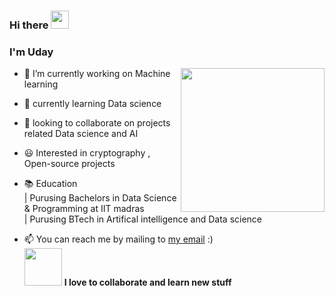 ### Hi there <img src="https://github.com/TheDudeThatCode/TheDudeThatCode/blob/master/Assets/Hi.gif" width="29px">
### I'm Uday 
<img align='right' src="https://media.giphy.com/media/M9gbBd9nbDrOTu1Mqx/giphy.gif" width="230">






- 🔭 I’m currently working on Machine learning
- 🌱 currently learning Data science
- 👯 looking to collaborate on projects related Data science and AI
- 😃 Interested in cryptography , Open-source projects
- 📚 Education\
     |  Purusing Bachelors in Data Science & Programming at IIT madras\
     |  Purusing BTech in Artifical intelligence and Data science

- 📫 You can reach me by mailing to [my email](mailto:21f1003798@student.onlinedegree.iitm.ac.in) :)\
<img src="https://media.giphy.com/media/LnQjpWaON8nhr21vNW/giphy.gif" width="60"> **I love to collaborate and learn new stuff**


